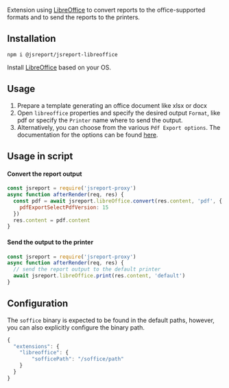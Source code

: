 

Extension using [LibreOffice](https://www.libreoffice.org/) to convert reports to the office-supported formats and to send the reports to the printers.

## Installation

```
npm i @jsreport/jsreport-libreoffice
```

Install [LibreOffice](https://www.libreoffice.org/) based on your OS.

## Usage

1. Prepare a template generating an office document like xlsx or docx
2. Open `libreoffice` properties and specify the desired output `Format`, like pdf or specify the `Printer` name where to send the output.
3. Alternatively, you can choose from the various `Pdf Export options`. The documentation for the options can be found [here](https://help.libreoffice.org/latest/en-US/text/shared/guide/pdf_params.html).

## Usage in script

#### Convert the report output
```js
const jsreport = require('jsreport-proxy')
async function afterRender(req, res) {
  const pdf = await jsreport.libreOffice.convert(res.content, 'pdf', {
    pdfExportSelectPdfVersion: 15
  })
  res.content = pdf.content
}
```

#### Send the output to the printer
```js
const jsreport = require('jsreport-proxy')
async function afterRender(req, res) {
  // send the report output to the default printer
  await jsreport.libreOffice.print(res.content, 'default')
}
```

## Configuration

The `soffice` binary is expected to be found in the default paths, however, you can also explicitly configure the binary path.
```js
{ 
  "extensions": {
	"libreoffice": {
		"sofficePath": "/soffice/path"
	}
  }
}
```










